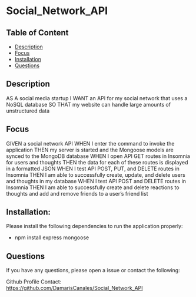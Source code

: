 # Social_Network_API

## Table of Content


- [Description](#Descritption)
- [Focus](#Focus)
- [Installation](#Installation)
- [Questions](#Questions)



## Description

AS A social media startup
I WANT an API for my social network that uses a NoSQL database
SO THAT my website can handle large amounts of unstructured data


## Focus

GIVEN a social network API
WHEN I enter the command to invoke the application
THEN my server is started and the Mongoose models are synced to the MongoDB database
WHEN I open API GET routes in Insomnia for users and thoughts
THEN the data for each of these routes is displayed in a formatted JSON
WHEN I test API POST, PUT, and DELETE routes in Insomnia
THEN I am able to successfully create, update, and delete users and thoughts in my database
WHEN I test API POST and DELETE routes in Insomnia
THEN I am able to successfully create and delete reactions to thoughts and add and remove friends to a user’s friend list


## Installation:

Please install the following dependencies to run the application properly:

- npm install express mongoose


## Questions

If you have any questions, please open a issue or contact the following:

Github Profile Contact: https://github.com/DamarisCanales/Social_Network_API

